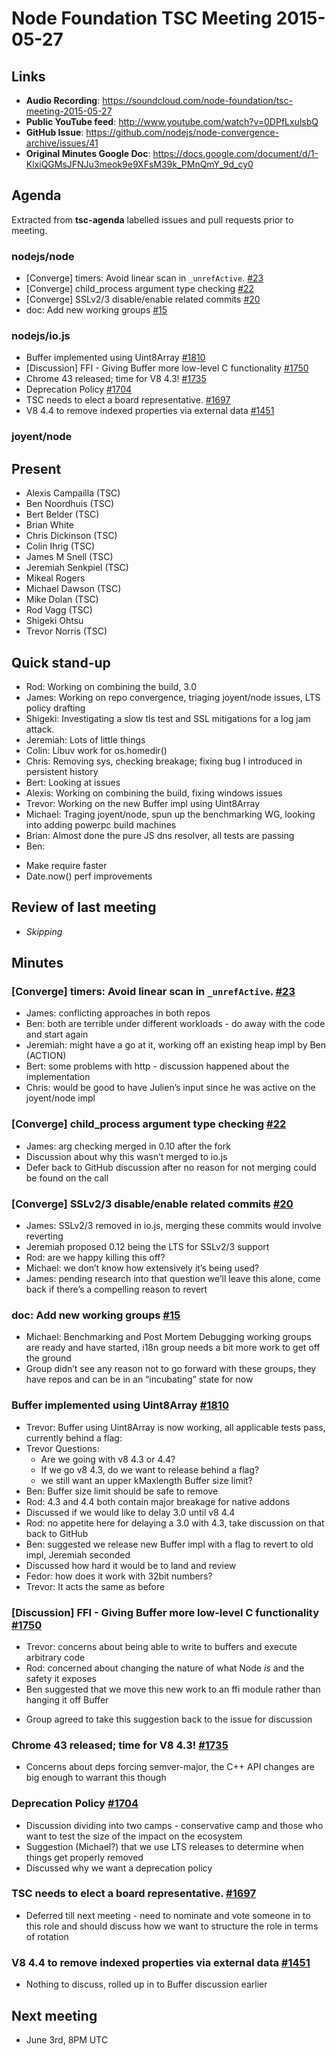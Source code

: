 # Node Foundation TSC Meeting 2015-05-27

## Links

* **Audio Recording**: https://soundcloud.com/node-foundation/tsc-meeting-2015-05-27
* **Public YouTube feed**: http://www.youtube.com/watch?v=0DPfLxulsbQ
* **GitHub Issue**: https://github.com/nodejs/node-convergence-archive/issues/41
* **Original Minutes Google Doc**: https://docs.google.com/document/d/1-KlxiQGMsJFNJu3meok9e9XFsM39k_PMnQmY_9d_cy0

## Agenda

Extracted from **tsc-agenda** labelled issues and pull requests prior to meeting.

### nodejs/node

* \[Converge\] timers: Avoid linear scan in `_unrefActive`. [#23](https://github.com/nodejs/node/issues/23)
* \[Converge\] child_process argument type checking [#22](https://github.com/nodejs/node/issues/22)
* \[Converge\] SSLv2/3 disable/enable related commits [#20](https://github.com/nodejs/node/issues/20)
* doc: Add new working groups [#15](https://github.com/nodejs/node/pull/15)

### nodejs/io.js

* Buffer implemented using Uint8Array [#1810](https://github.com/nodejs/io.js/issues/1810)
* \[Discussion\] FFI - Giving Buffer more low-level C functionality [#1750](https://github.com/nodejs/io.js/pull/1750)
* Chrome 43 released; time for V8 4.3! [#1735](https://github.com/nodejs/io.js/issues/1735)
* Deprecation Policy [#1704](https://github.com/nodejs/io.js/issues/1704)
* TSC needs to elect a board representative. [#1697](https://github.com/nodejs/io.js/issues/1697)
* V8 4.4 to remove indexed properties via external data [#1451](https://github.com/nodejs/io.js/issues/1451)

### joyent/node

## Present

* Alexis Campailla (TSC)
* Ben Noordhuis (TSC)
* Bert Belder (TSC)
* Brian White
* Chris Dickinson (TSC)
* Colin Ihrig (TSC)
* James M Snell (TSC)
* Jeremiah Senkpiel (TSC)
* Mikeal Rogers
* Michael Dawson (TSC)
* Mike Dolan (TSC)
* Rod Vagg (TSC)
* Shigeki Ohtsu
* Trevor Norris (TSC)

## Quick stand-up

* Rod: Working on combining the build, 3.0
* James: Working on repo convergence, triaging joyent/node issues, LTS policy drafting
* Shigeki: Investigating a slow tls test and SSL mitigations for a log jam attack. 
* Jeremiah: Lots of little things
* Colin: Libuv work for os.homedir()
* Chris: Removing sys, checking breakage; fixing bug I introduced in persistent history
* Bert: Looking at issues
* Alexis: Working on combining the build, fixing windows issues
* Trevor: Working on the new Buffer impl using Uint8Array
* Michael: Traging joyent/node, spun up the benchmarking WG, looking into adding powerpc build machines
* Brian: Almost done the pure JS dns resolver, all tests are passing
* Ben: 
 - Make require faster
 - Date.now() perf improvements

## Review of last meeting

* _Skipping_

## Minutes

### \[Converge\] timers: Avoid linear scan in `_unrefActive`. [#23](https://github.com/nodejs/node/issues/23)

* James: conflicting approaches in both repos
* Ben: both are terrible under different workloads - do away with the code and start again
* Jeremiah: might have a go at it, working off an existing heap impl by Ben (ACTION)
* Bert: some problems with http - discussion happened about the implementation
* Chris: would be good to have Julien’s input since he was active on the joyent/node impl

### \[Converge\] child_process argument type checking [#22](https://github.com/nodejs/node/issues/22)

* James: arg checking merged in 0.10 after the fork
* Discussion about why this wasn’t merged to io.js
* Defer back to GitHub discussion after no reason for not merging could be found on the call

### \[Converge\] SSLv2/3 disable/enable related commits [#20](https://github.com/nodejs/node/issues/20)

* James: SSLv2/3 removed in io.js, merging these commits would involve reverting
* Jeremiah proposed 0.12 being the LTS for SSLv2/3 support
* Rod: are we happy killing this off?
* Michael: we don’t know how extensively it’s being used?
* James: pending research into that question we’ll leave this alone, come back if there’s a compelling reason to revert

### doc: Add new working groups [#15](https://github.com/nodejs/node/pull/15)

* Michael: Benchmarking and Post Mortem Debugging working groups are ready and have started, i18n group needs a bit more work to get off the ground
* Group didn’t see any reason not to go forward with these groups, they have repos and can be in an “incubating” state for now


### Buffer implemented using Uint8Array [#1810](https://github.com/nodejs/io.js/issues/1810)

* Trevor: Buffer using Uint8Array is now working, all applicable tests pass, currently behind a flag:
* Trevor Questions:
  - Are we going with v8 4.3 or 4.4?
  - If we go v8 4.3, do we want to release behind a flag?
  - we still want an upper kMaxlength Buffer size limit?
* Ben: Buffer size limit should be safe to remove
* Rod: 4.3 and 4.4 both contain major breakage for native addons
* Discussed if we would like to delay 3.0 until v8 4.4
* Rod: no appetite here for delaying a 3.0 with 4.3, take discussion on that back to GitHub
* Ben: suggested we release new Buffer impl with a flag to revert to old impl, Jeremiah seconded
* Discussed how hard it would be to land and review
* Fedor: how does it work with 32bit numbers?
* Trevor: It acts the same as before

### \[Discussion\] FFI - Giving Buffer more low-level C functionality [#1750](https://github.com/nodejs/io.js/pull/1750)

* Trevor: concerns about being able to write to buffers and execute arbitrary code
* Rod: concerned about changing the nature of what Node _is_ and the safety it exposes
* Ben suggested that we move this new work to an ffi module rather than hanging it off Buffer
 - Group agreed to take this suggestion back to the issue for discussion

### Chrome 43 released; time for V8 4.3! [#1735](https://github.com/nodejs/io.js/issues/1735)

* Concerns about deps forcing semver-major, the C++ API changes are big enough to warrant this though

### Deprecation Policy [#1704](https://github.com/nodejs/io.js/issues/1704)

* Discussion dividing into two camps - conservative camp and those who want to test the size of the impact on the ecosystem
* Suggestion (Michael?) that we use LTS releases to determine when things get properly removed
* Discussed why we want a deprecation policy

### TSC needs to elect a board representative. [#1697](https://github.com/nodejs/io.js/issues/1697)

* Deferred till next meeting - need to nominate and vote someone in to this role and should discuss how we want to structure the role in terms of rotation

### V8 4.4 to remove indexed properties via external data [#1451](https://github.com/nodejs/io.js/issues/1451)

* Nothing to discuss, rolled up in to Buffer discussion earlier

## Next meeting

* June 3rd, 8PM UTC
